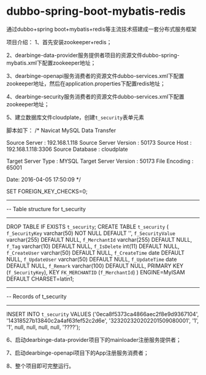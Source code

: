 # dubbo-spring-boot-mybatis-redis
通过dubbo+spring boot+mybatis+redis等主流技术搭建成一套分布式服务框架

项目介绍：
1、首先安装zookeeper+redis；

2、dearbinge-data-provider服务提供者项目的资源文件dubbo-spring-mybatis.xml下配置zookeeper地址；

3、dearbinge-openapi服务消费者的资源文件dubbo-services.xml下配置zookeeper地址，然后在application.properties下配置redis地址；

4、dearbinge-security服务消费者的资源文件dubbo-services.xml下配置zookeeper地址；

5、建立数据库文件cloudplate，创建`t_security`表单元素

脚本如下：
/*
Navicat MySQL Data Transfer

Source Server         : 192.168.1.118
Source Server Version : 50173
Source Host           : 192.168.1.118:3306
Source Database       : cloudplate

Target Server Type    : MYSQL
Target Server Version : 50173
File Encoding         : 65001

Date: 2016-04-05 17:50:09
*/

SET FOREIGN_KEY_CHECKS=0;

-- ----------------------------
-- Table structure for t_security
-- ----------------------------
DROP TABLE IF EXISTS `t_security`;
CREATE TABLE `t_security` (
  `f_SecurityKey` varchar(50) NOT NULL DEFAULT '',
  `f_SecurityValue` varchar(255) DEFAULT NULL,
  `f_MerchantId` varchar(255) DEFAULT NULL,
  `f_Tag` varchar(10) DEFAULT NULL,
  `f_IsDelete` int(11) DEFAULT NULL,
  `f_CreateUser` varchar(50) DEFAULT NULL,
  `f_CreateTime` date DEFAULT NULL,
  `f_UpdateUser` varchar(50) DEFAULT NULL,
  `f_UpdateTime` date DEFAULT NULL,
  `f_Remark` varchar(100) DEFAULT NULL,
  PRIMARY KEY (`f_SecurityKey`),
  KEY `FK_MERCHANTID` (`f_MerchantId`)
) ENGINE=MyISAM DEFAULT CHARSET=latin1;

-- ----------------------------
-- Records of t_security
-- ----------------------------
INSERT INTO `t_security` VALUES ('0eca8f5373ca4866aec2f8e9d9367104', '14318527b13840c2a4af63fef52c2d6e', '323202320202201509080001', '1', '1', null, null, null, null, '????');

6、启动dearbinge-data-provider项目下的mainloader注册服务提供者；

7、启动dearbinge-openapi项目下的App注册服务消费者；

8、整个项目即可完整运行。
